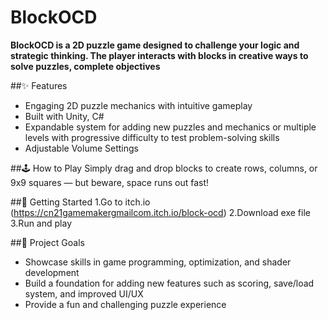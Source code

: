 # BlockOCD
**BlockOCD is a 2D puzzle game designed to challenge your logic and strategic thinking. The player interacts with blocks in creative ways to solve puzzles, complete objectives**

##✨ Features
- Engaging 2D puzzle mechanics with intuitive gameplay
- Built with Unity, C#
- Expandable system for adding new puzzles and mechanics or multiple levels with progressive difficulty to test problem-solving skills
- Adjustable Volume Settings

##🕹️ How to Play
Simply drag and drop blocks to create rows, columns, or 9x9 squares — but beware, space runs out fast!

##🚀 Getting Started
1.Go to itch.io (https://cn21gamemakergmailcom.itch.io/block-ocd)
2.Download exe file
3.Run and play

##🎯 Project Goals
- Showcase skills in game programming, optimization, and shader development
- Build a foundation for adding new features such as scoring, save/load system, and improved UI/UX
- Provide a fun and challenging puzzle experience
